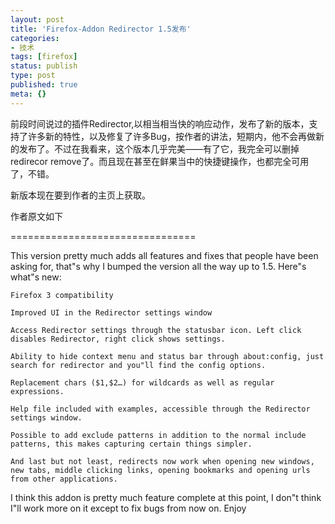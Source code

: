 ```yaml
---
layout: post
title: 'Firefox-Addon Redirector 1.5发布'
categories:
- 技术
tags: [firefox]
status: publish
type: post
published: true
meta: {}
---
```


前段时间说过的插件Redirector,以相当相当快的响应动作，发布了新的版本，支持了许多新的特性，以及修复了许多Bug，按作者的讲法，短期内，他不会再做新的发布了。不过在我看来，这个版本几乎完美——有了它，我完全可以删掉redirecor remove了。而且现在甚至在鲜果当中的快捷键操作，也都完全可用了，不错。

新版本现在要到作者的主页上获取。

作者原文如下

================================

This version pretty much adds all features and fixes that people have been asking for, that"s why I bumped the version all the way up to 1.5. Here"s what"s new:



    Firefox 3 compatibility

    Improved UI in the Redirector settings window

    Access Redirector settings through the statusbar icon. Left click disables Redirector, right click shows settings.

    Ability to hide context menu and status bar through about:config, just search for redirector and you"ll find the config options.

    Replacement chars ($1,$2…) for wildcards as well as regular expressions.

    Help file included with examples, accessible through the Redirector settings window.

    Possible to add exclude patterns in addition to the normal include patterns, this makes capturing certain things simpler.

    And last but not least, redirects now work when opening new windows, new tabs, middle clicking links, opening bookmarks and opening urls from other applications.

I think this addon is pretty much feature complete at this point, I don"t think I"ll work more on it except to fix bugs from now on. Enjoy 





